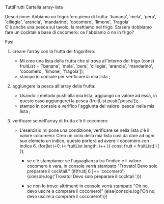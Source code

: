 TuttiFrutti
Cartella array-lista

Descrizione:
Abbiamo un frigorifero pieno di frutta: 'banana', 'mela', 'pera', 'ciliegia', 'arancia', 'mandarino', 'cocomero', 'limone', 'fragola'  
C'è anche una pesca sul tavolo, la mettiamo nel frigo.
Stasera dobbiamo fare un cocktail a base di cocomero: ce l'abbiamo o no in frigo?

Fasi
 1. creare l'array con la frutta del frigorifero:
    - Mi creo una lista della frutta che si trova all'interno del frigo (const fruitList = ['banana', 'mela', 'pera', 'ciliegia', 'arancia', 'mandarino', 'cocomero', 'limone', 'fragola']);
    - stampo in console per verificare la mia lista ;
 
 2. aggiungere la pesca all'array della frutta:
    - Usando il metodo push alla mia lista, aggiungo un valore ad essa, in questo caso aggiungerei la pesca (fruitList.push('pesca'));
    - stampo in console e verifico l'aggiunta del valore 'pesca'  nella mia lista ;

 3. verificare se nell'array di frutta c'è il cocomero:
    - L'esercizio mi pone una condizione, verificare se nella lista c'è il valore cocomero:
      Creo un ciclo della mia lista così da dare ad ogni suo elemeto un indice, questo porterà ad avere il cocomero con indice 6.
      (for(let i=0; i< fruitList.length; i++ ){
        const fruit = fruitList[ i ]
      });

      - se c'è stampiamo: 
        se l'uguaglianza tra l'indice e il valore cocomero è vera, in console verrà stampato "Trovato! Devo solo preparare il cocktail."
        (if(fruit[ 6 ]== 'cocomero'){console.log('Trovato! Devo solo preparare il cocktail.')})
         
      - se non lo trovo: 
        altrimenti in console verrà stampato "Oh no, devo uscire a comprare il cocomero!"
        (else{console.log('Oh no, devo uscire a comprare il cocomero!')})